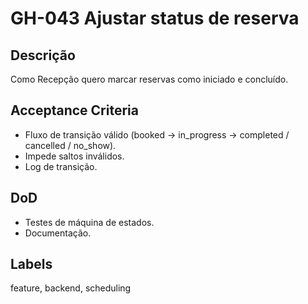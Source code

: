 <!--
ID: GH-043
Epic: Scheduling Core
Phase: 3
-->

# GH-043 Ajustar status de reserva

## Descrição

Como Recepção quero marcar reservas como iniciado e concluído.

## Acceptance Criteria

- Fluxo de transição válido (booked -> in_progress -> completed / cancelled / no_show).
- Impede saltos inválidos.
- Log de transição.

## DoD

- Testes de máquina de estados.
- Documentação.

## Labels

feature, backend, scheduling
